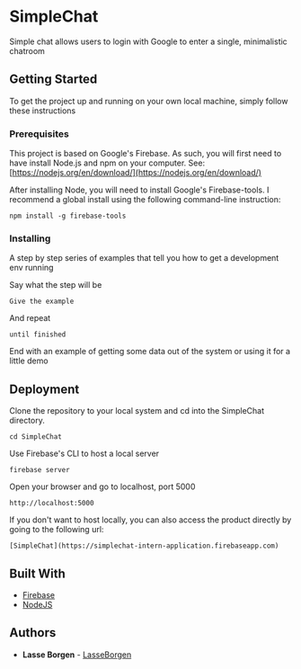 # SimpleChat

Simple chat allows users to login with Google to enter a single, minimalistic chatroom

## Getting Started

To get the project up and running on your own local machine, simply follow these instructions

### Prerequisites

This project is based on Google's Firebase. As such, you will first need to have install Node.js and npm on your computer. See: [https://nodejs.org/en/download/](https://nodejs.org/en/download/)

After installing Node, you will need to install Google's Firebase-tools. I recommend a global install using the following command-line instruction:

```
npm install -g firebase-tools
```

### Installing

A step by step series of examples that tell you how to get a development env running

Say what the step will be

```
Give the example
```

And repeat

```
until finished
```

End with an example of getting some data out of the system or using it for a little demo


## Deployment

Clone the repository to your local system and cd into the SimpleChat directory.

```
cd SimpleChat
```
Use Firebase's CLI to host a local server

```
firebase server
```
Open your browser and go to localhost, port 5000

```
http://localhost:5000
```
If you don't want to host locally, you can also access the product directly by going to the following url:

```
[SimpleChat](https://simplechat-intern-application.firebaseapp.com)
```

## Built With

* [Firebase](https://firebase.google.com/)
* [NodeJS](https://nodejs.org/en/)

## Authors

* **Lasse Borgen** - [LasseBorgen](https://github.com/LasseBorgen)
